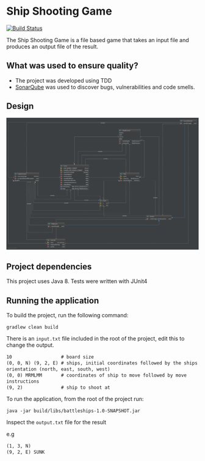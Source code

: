 # Ship Shooting Game
[![Build Status](https://travis-ci.org/grant-burgess/battleships.svg?branch=master)](https://travis-ci.org/grant-burgess/battleships)

The Ship Shooting Game is a file based game that takes an input file and produces an output file of the result.


## What was used to ensure quality?
* The project was developed using TDD
* [SonarQube](https://www.sonarqube.org/) was used to discover bugs, vulnerabilities and code smells.


## Design
![Class diagram](https://github.com/grant-burgess/battleships/blob/master/img/class-diagram.png)


## Project dependencies
This project uses Java 8. Tests were written with JUnit4


## Running the application
To build the project, run the following command:

```shell
gradlew clean build
```

There is an `input.txt` file included in the root of the project, edit this to change the output.

```
10                  # board size
(0, 0, N) (9, 2, E) # ships, initial coordinates followed by the ships orientation (north, east, south, west)
(0, 0) MRMLMM       # coordinates of ship to move followed by move instructions
(9, 2)              # ship to shoot at
```


To run the application, from the root of the project run:
```shell
java -jar build/libs/battleships-1.0-SNAPSHOT.jar
```

Inspect the `output.txt` file for the result

e.g
```
(1, 3, N) 
(9, 2, E) SUNK
```

